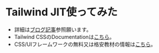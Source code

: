 # Tailwind JIT使ってみた
* 詳細は[ブログ記事](https://pitang1965.gatsbyjs.io/2021/06/02/tailwind-jit/)参照願います。
* Tailwind CSSのDocumentationは[こちら](https://tailwindcss.com/docs)。
* CSS/UIフレームワークの無料又は格安教材の情報は[こちら](https://pitang1965.gatsbyjs.io/skill-set/html-css-framework/)。